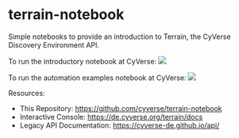 # terrain-notebook

Simple notebooks to provide an introduction to Terrain, the CyVerse Discovery Environment API.

To run the introductory notebook at CyVerse: <a href="https://de.cyverse.org/apps/de/aee781f0-81ca-11ef-8ce9-008cfa5ae621/launch?saved-launch-id=334a09de-0252-4790-a849-f07173de0012" target="_blank" rel="noopener noreferrer"><img src="https://de.cyverse.org/Powered-By-CyVerse-blue.svg"></a>

To run the automation examples notebook at CyVerse: <a href="https://de.cyverse.org/apps/de/d61d9a26-e921-11e9-8fe0-008cfa5ae621/launch?quick-launch-id=d6867085-607a-455b-b889-995cbe17266f" target="_blank" rel="noopener noreferrer"><img src="https://de.cyverse.org/Powered-By-CyVerse-blue.svg"></a>

Resources:

- This Repository: https://github.com/cyverse/terrain-notebook
- Interactive Console: https://de.cyverse.org/terrain/docs
- Legacy API Documentation: https://cyverse-de.github.io/api/
